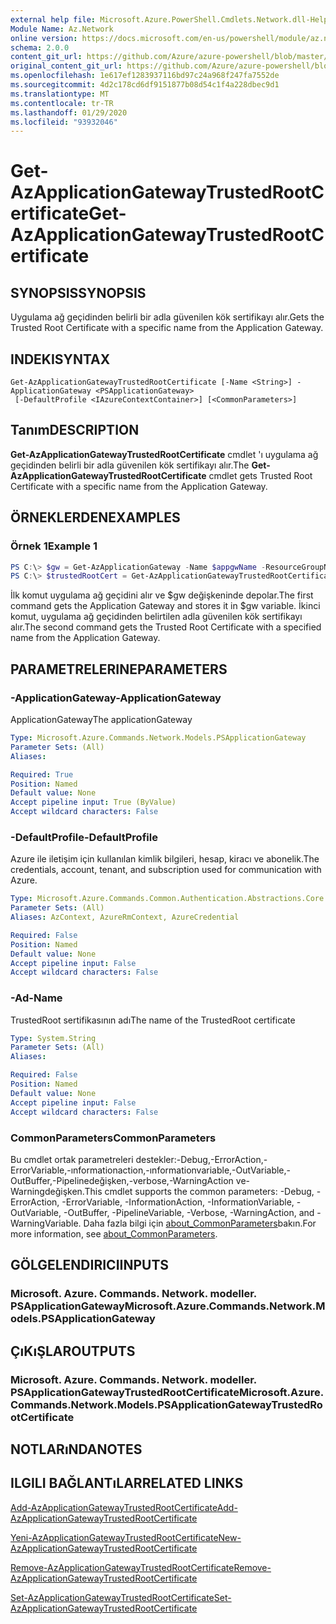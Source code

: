 ```yaml
---
external help file: Microsoft.Azure.PowerShell.Cmdlets.Network.dll-Help.xml
Module Name: Az.Network
online version: https://docs.microsoft.com/en-us/powershell/module/az.network/get-azapplicationgatewaytrustedrootcertificate
schema: 2.0.0
content_git_url: https://github.com/Azure/azure-powershell/blob/master/src/Network/Network/help/Get-AzApplicationGatewayTrustedRootCertificate.md
original_content_git_url: https://github.com/Azure/azure-powershell/blob/master/src/Network/Network/help/Get-AzApplicationGatewayTrustedRootCertificate.md
ms.openlocfilehash: 1e617ef1283937116bd97c24a968f247fa7552de
ms.sourcegitcommit: 4d2c178cd6df9151877b08d54c1f4a228dbec9d1
ms.translationtype: MT
ms.contentlocale: tr-TR
ms.lasthandoff: 01/29/2020
ms.locfileid: "93932046"
---
```

# <span data-ttu-id="5ae76-101">Get-AzApplicationGatewayTrustedRootCertificate</span><span class="sxs-lookup"><span data-stu-id="5ae76-101">Get-AzApplicationGatewayTrustedRootCertificate</span></span>

## <span data-ttu-id="5ae76-102">SYNOPSIS</span><span class="sxs-lookup"><span data-stu-id="5ae76-102">SYNOPSIS</span></span>
<span data-ttu-id="5ae76-103">Uygulama ağ geçidinden belirli bir adla güvenilen kök sertifikayı alır.</span><span class="sxs-lookup"><span data-stu-id="5ae76-103">Gets the Trusted Root Certificate with a specific name from the Application Gateway.</span></span>

## <span data-ttu-id="5ae76-104">INDEKI</span><span class="sxs-lookup"><span data-stu-id="5ae76-104">SYNTAX</span></span>

```
Get-AzApplicationGatewayTrustedRootCertificate [-Name <String>] -ApplicationGateway <PSApplicationGateway>
 [-DefaultProfile <IAzureContextContainer>] [<CommonParameters>]
```

## <span data-ttu-id="5ae76-105">Tanım</span><span class="sxs-lookup"><span data-stu-id="5ae76-105">DESCRIPTION</span></span>
<span data-ttu-id="5ae76-106">**Get-AzApplicationGatewayTrustedRootCertificate** cmdlet 'ı uygulama ağ geçidinden belirli bir adla güvenilen kök sertifikayı alır.</span><span class="sxs-lookup"><span data-stu-id="5ae76-106">The **Get-AzApplicationGatewayTrustedRootCertificate** cmdlet gets Trusted Root Certificate with a specific name from the Application Gateway.</span></span>

## <span data-ttu-id="5ae76-107">ÖRNEKLERDEN</span><span class="sxs-lookup"><span data-stu-id="5ae76-107">EXAMPLES</span></span>

### <span data-ttu-id="5ae76-108">Örnek 1</span><span class="sxs-lookup"><span data-stu-id="5ae76-108">Example 1</span></span>
```powershell
PS C:\> $gw = Get-AzApplicationGateway -Name $appgwName -ResourceGroupName $resgpName
PS C:\> $trustedRootCert = Get-AzApplicationGatewayTrustedRootCertificate -ApplicationGateway $gw -Name $certName --CertificateFile ".\rootCA.cer"
```

<span data-ttu-id="5ae76-109">İlk komut uygulama ağ geçidini alır ve $gw değişkeninde depolar.</span><span class="sxs-lookup"><span data-stu-id="5ae76-109">The first command gets the Application Gateway and stores it in $gw variable.</span></span>
<span data-ttu-id="5ae76-110">İkinci komut, uygulama ağ geçidinden belirtilen adla güvenilen kök sertifikayı alır.</span><span class="sxs-lookup"><span data-stu-id="5ae76-110">The second command gets the Trusted Root Certificate with a specified name from the Application Gateway.</span></span>

## <span data-ttu-id="5ae76-111">PARAMETRELERINE</span><span class="sxs-lookup"><span data-stu-id="5ae76-111">PARAMETERS</span></span>

### <span data-ttu-id="5ae76-112">-ApplicationGateway</span><span class="sxs-lookup"><span data-stu-id="5ae76-112">-ApplicationGateway</span></span>
<span data-ttu-id="5ae76-113">ApplicationGateway</span><span class="sxs-lookup"><span data-stu-id="5ae76-113">The applicationGateway</span></span>

```yaml
Type: Microsoft.Azure.Commands.Network.Models.PSApplicationGateway
Parameter Sets: (All)
Aliases:

Required: True
Position: Named
Default value: None
Accept pipeline input: True (ByValue)
Accept wildcard characters: False
```

### <span data-ttu-id="5ae76-114">-DefaultProfile</span><span class="sxs-lookup"><span data-stu-id="5ae76-114">-DefaultProfile</span></span>
<span data-ttu-id="5ae76-115">Azure ile iletişim için kullanılan kimlik bilgileri, hesap, kiracı ve abonelik.</span><span class="sxs-lookup"><span data-stu-id="5ae76-115">The credentials, account, tenant, and subscription used for communication with Azure.</span></span>

```yaml
Type: Microsoft.Azure.Commands.Common.Authentication.Abstractions.Core.IAzureContextContainer
Parameter Sets: (All)
Aliases: AzContext, AzureRmContext, AzureCredential

Required: False
Position: Named
Default value: None
Accept pipeline input: False
Accept wildcard characters: False
```

### <span data-ttu-id="5ae76-116">-Ad</span><span class="sxs-lookup"><span data-stu-id="5ae76-116">-Name</span></span>
<span data-ttu-id="5ae76-117">TrustedRoot sertifikasının adı</span><span class="sxs-lookup"><span data-stu-id="5ae76-117">The name of the TrustedRoot certificate</span></span>

```yaml
Type: System.String
Parameter Sets: (All)
Aliases:

Required: False
Position: Named
Default value: None
Accept pipeline input: False
Accept wildcard characters: False
```

### <span data-ttu-id="5ae76-118">CommonParameters</span><span class="sxs-lookup"><span data-stu-id="5ae76-118">CommonParameters</span></span>
<span data-ttu-id="5ae76-119">Bu cmdlet ortak parametreleri destekler:-Debug,-ErrorAction,-ErrorVariable,-ınformationaction,-ınformationvariable,-OutVariable,-OutBuffer,-Pipelinedeğişken,-verbose,-WarningAction ve-Warningdeğişken.</span><span class="sxs-lookup"><span data-stu-id="5ae76-119">This cmdlet supports the common parameters: -Debug, -ErrorAction, -ErrorVariable, -InformationAction, -InformationVariable, -OutVariable, -OutBuffer, -PipelineVariable, -Verbose, -WarningAction, and -WarningVariable.</span></span> <span data-ttu-id="5ae76-120">Daha fazla bilgi için [about_CommonParameters](https://go.microsoft.com/fwlink/?LinkID=113216)bakın.</span><span class="sxs-lookup"><span data-stu-id="5ae76-120">For more information, see [about_CommonParameters](https://go.microsoft.com/fwlink/?LinkID=113216).</span></span>

## <span data-ttu-id="5ae76-121">GÖLGELENDIRICI</span><span class="sxs-lookup"><span data-stu-id="5ae76-121">INPUTS</span></span>

### <span data-ttu-id="5ae76-122">Microsoft. Azure. Commands. Network. modeller. PSApplicationGateway</span><span class="sxs-lookup"><span data-stu-id="5ae76-122">Microsoft.Azure.Commands.Network.Models.PSApplicationGateway</span></span>

## <span data-ttu-id="5ae76-123">ÇıKıŞLAR</span><span class="sxs-lookup"><span data-stu-id="5ae76-123">OUTPUTS</span></span>

### <span data-ttu-id="5ae76-124">Microsoft. Azure. Commands. Network. modeller. PSApplicationGatewayTrustedRootCertificate</span><span class="sxs-lookup"><span data-stu-id="5ae76-124">Microsoft.Azure.Commands.Network.Models.PSApplicationGatewayTrustedRootCertificate</span></span>

## <span data-ttu-id="5ae76-125">NOTLARıNDA</span><span class="sxs-lookup"><span data-stu-id="5ae76-125">NOTES</span></span>

## <span data-ttu-id="5ae76-126">ILGILI BAĞLANTıLAR</span><span class="sxs-lookup"><span data-stu-id="5ae76-126">RELATED LINKS</span></span>

[<span data-ttu-id="5ae76-127">Add-AzApplicationGatewayTrustedRootCertificate</span><span class="sxs-lookup"><span data-stu-id="5ae76-127">Add-AzApplicationGatewayTrustedRootCertificate</span></span>](./Add-AzApplicationGatewayTrustedRootCertificate.md)

[<span data-ttu-id="5ae76-128">Yeni-AzApplicationGatewayTrustedRootCertificate</span><span class="sxs-lookup"><span data-stu-id="5ae76-128">New-AzApplicationGatewayTrustedRootCertificate</span></span>](./New-AzApplicationGatewayTrustedRootCertificate.md)

[<span data-ttu-id="5ae76-129">Remove-AzApplicationGatewayTrustedRootCertificate</span><span class="sxs-lookup"><span data-stu-id="5ae76-129">Remove-AzApplicationGatewayTrustedRootCertificate</span></span>](./Remove-AzApplicationGatewayTrustedRootCertificate.md)

[<span data-ttu-id="5ae76-130">Set-AzApplicationGatewayTrustedRootCertificate</span><span class="sxs-lookup"><span data-stu-id="5ae76-130">Set-AzApplicationGatewayTrustedRootCertificate</span></span>](./Set-AzApplicationGatewayTrustedRootCertificate.md)
